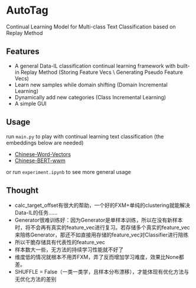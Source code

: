 # AutoTag

Continual Learning Model for Multi-class Text Classification based on Replay Method

## Features

- A general Data-IL classification continual learning framework with built-in Replay Method (Storing Feature Vecs \ Generating Pseudo Feature Vecs)
- Learn new samples while domain shifting (Domain Incremental Learning)
- Dynamically add new categories (Class Incremental Learning)
- A simple GUI

## Usage

run `main.py` to play with continual learning text classification (the embeddings below are needed)

- [Chinese-Word-Vectors](https://github.com/Embedding/Chinese-Word-Vectors)
- [Chinese-BERT-wwm](https://github.com/ymcui/Chinese-BERT-wwm)

or run `experiment.ipynb` to see more general usage

## Thought

- calc_target_offset有很大的帮助，一个好的FXM+单纯的clustering就能解决Data-IL的任务……
- Generator很难训练好：因为Generator是单样本训练，所以在没有新样本时，将不会再有真实的feature_vec进行复习。若存储多个真实的feature_vec来陪练Generator，那还不如直接用存储的feature_vec对Classifier进行陪练
- 所以干脆存储具有代表性的feature_vec
- 样本数大一些，无方法的持续学习性能就不好了
- 维度低的情况就根本不用弄FXM，弄了反而增加学习难度，效果比None都差。
- SHUFFLE = False（一类一类学，且样本分布漂移），才能体现有优化方法与无优化方法的差别
